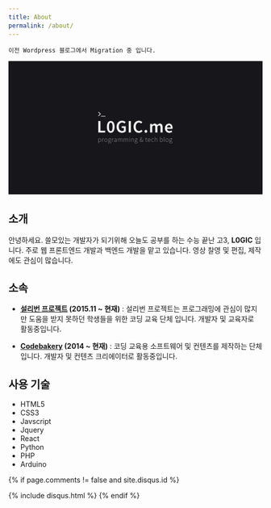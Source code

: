 ```yaml
---
title: About
permalink: /about/
---
```


    이전 Wordpress 블로그에서 Migration 중 입니다.

![](/images/l0gic.png)

## 소개

안녕하세요. 쓸모있는 개발자가 되기위해 오늘도 공부를 하는 수능 끝난 고3, **L0GIC** 입니다. 주로 웹 프론트엔드 개발과 백엔드 개발을 맡고 있습니다. 영상 찰영 및 편집, 제작에도 관심이 많습니다.

## 소속
* **[설리번 프로젝트](https://sullivanproject.in) (2015.11 ~ 현재)** : 설리번 프로젝트는 프로그래밍에 관심이 많지만 도움을 받지 못하던 학생들을 위한 코딩 교육 단체 입니다. 개발자 및 교육자로 활동중입니다.

* **[Codebakery](https://www.facebook.com/codebakery/) (2014 ~ 현재)** : 코딩 교육용 소프트웨어 및 컨텐츠를 제작하는 단체입니다. 개발자 및 컨텐츠 크리에이터로 활동중입니다.

## 사용 기술

* HTML5
* CSS3
* Javscript
* Jquery
* React
* Python
* PHP
* Arduino

<!-- Disqus -->
{% if page.comments != false and site.disqus.id %}
<section id="disqus_thread"></section>
{% include disqus.html %}
{% endif %}
